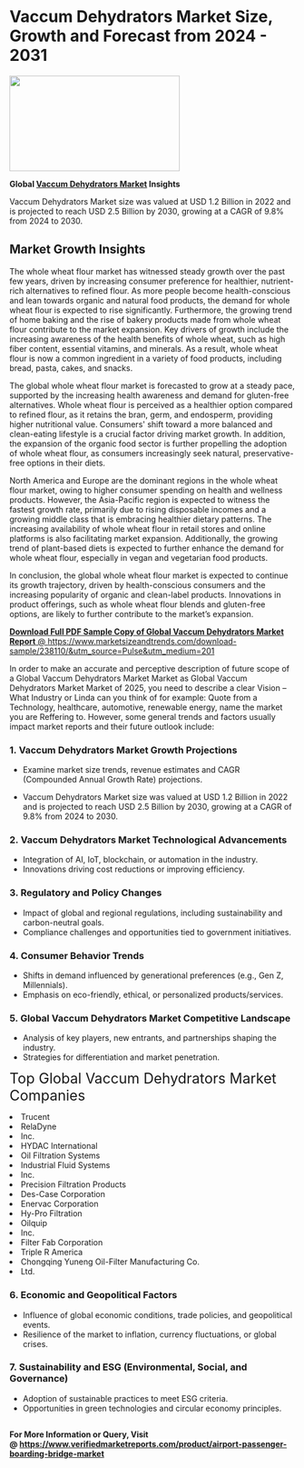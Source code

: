 <H1>Vaccum Dehydrators Market Size, Growth and Forecast from 2024 - 2031</H1><img class="aligncenter size-medium wp-image-584254" src="https://thirdeyenews.in/wp-content/uploads/2024/09/Global-Market-Research-300x168.jpeg" alt="" width="300" height="168" /><p><strong>Global&nbsp;<a href="https://www.marketsizeandtrends.com/download-sample/238110/&amp;utm_source=Pulse&amp;utm_medium=201">Vaccum Dehydrators Market</a> Insights</strong></p><p>Vaccum Dehydrators Market size was valued at USD 1.2 Billion in 2022 and is projected to reach USD 2.5 Billion by 2030, growing at a CAGR of 9.8% from 2024 to 2030.</p><p><h2>Market Growth Insights</h2> <p>The whole wheat flour market has witnessed steady growth over the past few years, driven by increasing consumer preference for healthier, nutrient-rich alternatives to refined flour. As more people become health-conscious and lean towards organic and natural food products, the demand for whole wheat flour is expected to rise significantly. Furthermore, the growing trend of home baking and the rise of bakery products made from whole wheat flour contribute to the market expansion. Key drivers of growth include the increasing awareness of the health benefits of whole wheat, such as high fiber content, essential vitamins, and minerals. As a result, whole wheat flour is now a common ingredient in a variety of food products, including bread, pasta, cakes, and snacks.</p> <p><a href="#"></a></p> <p>The global whole wheat flour market is forecasted to grow at a steady pace, supported by the increasing health awareness and demand for gluten-free alternatives. Whole wheat flour is perceived as a healthier option compared to refined flour, as it retains the bran, germ, and endosperm, providing higher nutritional value. Consumers' shift toward a more balanced and clean-eating lifestyle is a crucial factor driving market growth. In addition, the expansion of the organic food sector is further propelling the adoption of whole wheat flour, as consumers increasingly seek natural, preservative-free options in their diets.</p> <p>North America and Europe are the dominant regions in the whole wheat flour market, owing to higher consumer spending on health and wellness products. However, the Asia-Pacific region is expected to witness the fastest growth rate, primarily due to rising disposable incomes and a growing middle class that is embracing healthier dietary patterns. The increasing availability of whole wheat flour in retail stores and online platforms is also facilitating market expansion. Additionally, the growing trend of plant-based diets is expected to further enhance the demand for whole wheat flour, especially in vegan and vegetarian food products.</p> <p>In conclusion, the global whole wheat flour market is expected to continue its growth trajectory, driven by health-conscious consumers and the increasing popularity of organic and clean-label products. Innovations in product offerings, such as whole wheat flour blends and gluten-free options, are likely to further contribute to the market’s expansion.</p> <p><a href="#"></p><p><span class=""><strong>Download Full PDF Sample Copy of Global Vaccum Dehydrators Market Report</strong> @ <a href="https://www.marketsizeandtrends.com/download-sample/238110/&amp;utm_source=Pulse&amp;utm_medium=201" target="_blank">https://www.marketsizeandtrends.com/download-sample/238110/&amp;utm_source=Pulse&amp;utm_medium=201</a></span></p><p>In order to make an accurate and perceptive description of future scope of a Global&nbsp;Vaccum Dehydrators Market Market as Global&nbsp;Vaccum Dehydrators Market Market of 2025, you need to describe a clear Vision &ndash; What Industry or Linda can you think of for example: Quote from a Technology, healthcare, automotive, renewable energy, name the market you are Reffering to. However, some general trends and factors usually impact market reports and their future outlook include:</p><h3>1.&nbsp;<strong>Vaccum Dehydrators Market Growth Projections</strong></h3><ul><li>Examine market size trends, revenue estimates and CAGR (Compounded Annual Growth Rate) projections.</li><li><p>Vaccum Dehydrators Market size was valued at USD 1.2 Billion in 2022 and is projected to reach USD 2.5 Billion by 2030, growing at a CAGR of 9.8% from 2024 to 2030.</p></li></ul><h3>2.&nbsp;<strong>Vaccum Dehydrators Market Technological Advancements</strong></h3><ul><li>Integration of AI, IoT, blockchain, or automation in the industry.</li><li>Innovations driving cost reductions or improving efficiency.</li></ul><h3>3.&nbsp;<strong>Regulatory and Policy Changes</strong></h3><ul><li>Impact of global and regional regulations, including sustainability and carbon-neutral goals.</li><li>Compliance challenges and opportunities tied to government initiatives.</li></ul><h3>4.&nbsp;<strong>Consumer Behavior Trends</strong></h3><ul><li>Shifts in demand influenced by generational preferences (e.g., Gen Z, Millennials).</li><li>Emphasis on eco-friendly, ethical, or personalized products/services.</li></ul><h3>5.&nbsp;<strong>Global Vaccum Dehydrators Market Competitive Landscape</strong></h3><ul><li>Analysis of key players, new entrants, and partnerships shaping the industry.</li><li>Strategies for differentiation and market penetration.</li></ul><p data-pm-slice="1 1 []"><span style="color: inherit; font-family: inherit; font-size: 25px;">Top Global Vaccum Dehydrators Market Companies</span></p><div class="" data-test-id=""><p><li>Trucent</li><li> RelaDyne</li><li> Inc.</li><li> HYDAC International</li><li> Oil Filtration Systems</li><li> Industrial Fluid Systems</li><li> Inc.</li><li> Precision Filtration Products</li><li> Des-Case Corporation</li><li> Enervac Corporation</li><li> Hy-Pro Filtration</li><li> Oilquip</li><li> Inc.</li><li> Filter Fab Corporation</li><li> Triple R America</li><li> Chongqing Yuneng Oil-Filter Manufacturing Co.</li><li> Ltd.</li></p></div><h3>6.&nbsp;<strong>Economic and Geopolitical Factors</strong></h3><ul><li>Influence of global economic conditions, trade policies, and geopolitical events.</li><li>Resilience of the market to inflation, currency fluctuations, or global crises.</li></ul><h3>7.&nbsp;<strong>Sustainability and ESG (Environmental, Social, and Governance)</strong></h3><ul><li>Adoption of sustainable practices to meet ESG criteria.</li><li>Opportunities in green technologies and circular economy principles.</li></ul><h2><strong style="font-size: 14px;">For More Information or Query, Visit @&nbsp;</strong><a style="background-color: #ffffff; font-size: 14px;" href="https://www.marketsizeandtrends.com/report/vaccum-dehydrators-market/" target="_blank">https://www.verifiedmarketreports.com/product/airport-passenger-boarding-bridge-market</a></h2>
